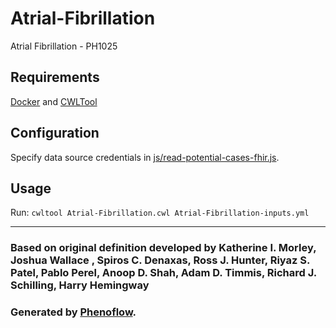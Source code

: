 # Atrial-Fibrillation

Atrial Fibrillation - PH1025

## Requirements

[Docker](https://docs.docker.com/install/) and [CWLTool](https://github.com/common-workflow-language/cwltool#install)

## Configuration

Specify data source credentials in [js/read-potential-cases-fhir.js](js/read-potential-cases-fhir.js).

## Usage

Run: `cwltool Atrial-Fibrillation.cwl Atrial-Fibrillation-inputs.yml`

***

### Based on original definition developed by Katherine I. Morley, Joshua Wallace , Spiros C. Denaxas, Ross J. Hunter, Riyaz S. Patel, Pablo Perel, Anoop D. Shah, Adam D. Timmis, Richard J. Schilling, Harry Hemingway
### Generated by [Phenoflow](https://kclhi.org/phenoflow).
